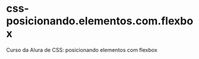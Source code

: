 # css-posicionando.elementos.com.flexbox
 Curso da Alura de CSS: posicionando elementos com flexbox
